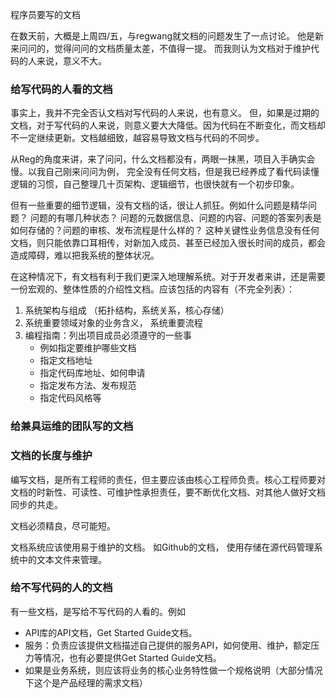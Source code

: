 程序员要写的文档

在数天前，大概是上周四/五，与regwang就文档的问题发生了一点讨论。 他是新来问问的，觉得问问的文档质量太差，不值得一提。 而我则认为文档对于维护代码的人来说，意义不大。

### 给写代码的人看的文档

事实上，我并不完全否认文档对写代码的人来说，也有意义。 但，如果是过期的文档，对于写代码的人来说，则意义要大大降低。因为代码在不断变化，而文档却不一定继续更新。文档越细致，越容易导致文档与代码的不同步。

从Reg的角度来讲，来了问问，什么文档都没有，两眼一抹黑，项目入手确实会慢。以我自己刚来问问为例， 完全没有任何文档，但是我已经养成了看代码读懂逻辑的习惯，自己整理几十页架构、逻辑细节，也很快就有一个初步印象。

但有一些重要的细节逻辑，没有文档的话，很让人抓狂。例如什么问题是精华问题？ 问题的有哪几种状态？ 问题的元数据信息、问题的内容、问题的答案列表是如何存储的？问题的审核、发布流程是什么样的？ 这种关键性业务信息没有任何文档，则只能依靠口耳相传，对新加入成员、甚至已经加入很长时间的成员，都会造成障碍，难以把我系统的整体状况。

在这种情况下，有文档有利于我们更深入地理解系统。对于开发者来讲，还是需要一份宏观的、整体性质的介绍性文档。应该包括的内容有（不完全列表）：

1. 系统架构与组成 （拓扑结构，系统关系，核心存储）
2. 系统重要领域对象的业务含义， 系统重要流程
3. 编程指南：列出项目成员必须遵守的一些事
	- 例如指定要维护哪些文档
	- 指定文档地址
	- 指定代码库地址、如何申请
	- 指定发布方法、发布规范
	- 指定代码风格等

### 给兼具运维的团队写的文档

### 文档的长度与维护

编写文档，是所有工程师的责任，但主要应该由核心工程师负责。核心工程师要对文档的时新性、可读性、可维护性承担责任，要不断优化文档、对其他人做好文档同步的共走。

文档必须精良，尽可能短。 

文档系统应该使用易于维护的文档。 如Github的文档， 使用存储在源代码管理系统中的文本文件来管理。 


### 给不写代码的人的文档
有一些文档，是写给不写代码的人看的。例如
- API库的API文档，Get Started Guide文档。
- 服务：负责应该提供文档描述自己提供的服务API，如何使用、维护，额定压力等情况，也有必要提供Get Started Guide文档。
- 如果是业务系统，则应该将业务的核心业务特性做一个规格说明（大部分情况下这个是产品经理的需求文档）
